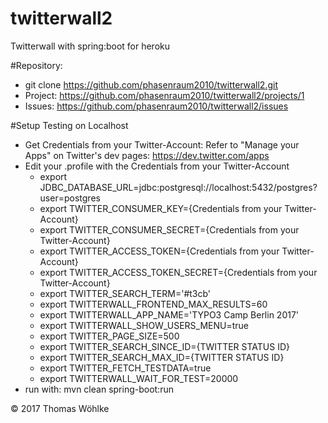 # twitterwall2
Twitterwall with spring:boot for heroku

#Repository:
- git clone https://github.com/phasenraum2010/twitterwall2.git
- Project: https://github.com/phasenraum2010/twitterwall2/projects/1
- Issues: https://github.com/phasenraum2010/twitterwall2/issues

#Setup Testing on Localhost
- Get Credentials from your Twitter-Account: Refer to "Manage your Apps" on Twitter's dev pages: https://dev.twitter.com/apps
- Edit your .profile with the Credentials from your Twitter-Account
  - export JDBC_DATABASE_URL=jdbc:postgresql://localhost:5432/postgres?user=postgres
  - export TWITTER_CONSUMER_KEY={Credentials from your Twitter-Account}
  - export TWITTER_CONSUMER_SECRET={Credentials from your Twitter-Account}
  - export TWITTER_ACCESS_TOKEN={Credentials from your Twitter-Account}
  - export TWITTER_ACCESS_TOKEN_SECRET={Credentials from your Twitter-Account}
  - export TWITTER_SEARCH_TERM='#t3cb'
  - export TWITTERWALL_FRONTEND_MAX_RESULTS=60
  - export TWITTERWALL_APP_NAME='TYPO3 Camp Berlin 2017'
  - export TWITTERWALL_SHOW_USERS_MENU=true
  - export TWITTER_PAGE_SIZE=500
  - export TWITTER_SEARCH_SINCE_ID={TWITTER STATUS ID}
  - export TWITTER_SEARCH_MAX_ID={TWITTER STATUS ID}
  - export TWITTER_FETCH_TESTDATA=true
  - export TWITTERWALL_WAIT_FOR_TEST=20000
- run with: mvn clean spring-boot:run


&copy; 2017 Thomas Wöhlke


